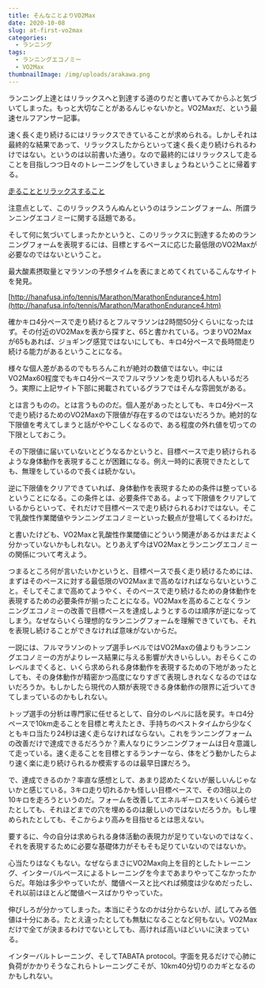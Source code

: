 ```yaml
---
title: そんなことよりVO2Max
date: 2020-10-08
slug: at-first-vo2max
categories:
  - ランニング
tags:
  - ランニングエコノミー
  - VO2Max
thumbnailImage: /img/uploads/arakawa.png
---
```

ランニング上達とはリラックスへと到達する道のりだと書いてみてからふと気づいてしまった。もっと大切なことがあるんじゃないかと。VO2Maxだ、という最速セルフアンサー記事。

<!--more-->

速く長く走り続けるにはリラックスできていることが求められる。しかしそれは最終的な結果であって、リラックスしたからといって速く長く走り続けられるわけではない。というのは以前書いた通り。なので最終的にはリラックスして走ることを目指しつつ日々のトレーニングをしていきましょうねということに帰着する。

[走ることとリラックスすること](/2020/10/run-and-relax/)


注意点として、このリラックスうんぬんというのはランニングフォーム、所謂ランニングエコノミーに関する話題である。

そして何に気づいてしまったかというと、このリラックスに到達するためのランニングフォームを表現するには、目標とするペースに応じた最低限のVO2Maxが必要なのではないということ。

最大酸素摂取量とマラソンの予想タイムを表にまとめてくれているこんなサイトを発見。

[http://hanafusa.info/tennis/Marathon/MarathonEndurance4.htm](http://hanafusa.info/tennis/Marathon/MarathonEndurance4.htm)

確かキロ4分ペースで走り続けるとフルマラソンは2時間50分くらいになったはず。その付近のVO2Maxを表から探すと、65と書かれている。つまりVO2Maxが65もあれば、ジョギング感覚ではないにしても、キロ4分ペースで長時間走り続ける能力があるということになる。

様々な個人差があるのでもちろんこれが絶対の数値ではない。中にはVO2Max60程度でもキロ4分ペースでフルマラソンを走り切れる人もいるだろう。実際に上記サイト下部に掲載されているグラフではそんな雰囲気がある。

とは言うものの。とは言うもののだ。個人差があったとしても、キロ4分ペースで走り続けるためのVO2Maxの下限値が存在するのではないだろうか。絶対的な下限値を考えてしまうと話がややこしくなるので、ある程度の外れ値を切っての下限としておこう。

その下限値に届いていないとどうなるかというと、目標ペースで走り続けられるような身体動作を表現することが困難になる。例え一時的に表現できたとしても、無理をしているので長くは続かない。

逆に下限値をクリアできていれば、身体動作を表現するための条件は整っているということになる。この条件とは、必要条件である。よって下限値をクリアしているからといって、それだけで目標ペースで走り続けられるわけではない。そこで乳酸性作業閾値やランニングエコノミーといった観点が登場してくるわけだ。

と書いたけども、VO2Maxと乳酸性作業閾値にどういう関連があるかはまだよく分かっていないかもしれない。とりあえず今はVO2Maxとランニングエコノミーの関係について考えよう。

つまるところ何が言いたいかというと、目標ペースで長く走り続けるためには、まずはそのペースに対する最低限のVO2Maxまで高めなければならないということ。そしてそこまで高めてようやく、そのペースで走り続けるための身体動作を表現するための必要条件が揃ったことになる。VO2Maxを高めることなくランニングエコノミーの改善で目標ペースを達成しようとするのは順序が逆になってしまう。なぜならいくら理想的なランニングフォームを理解できていても、それを表現し続けることができなければ意味がないからだ。

一説には、フルマラソンのトップ選手レベルではVO2Maxの値よりもランニングエコノミーの方がよりレース結果に与える影響が大きいらしい。おそらくこのレベルまでくると、いくら求められる身体動作を表現するための下地があったとしても、その身体動作が精密かつ高度になりすぎて表現しきれなくなるのではないだろうか。もしかしたら現代の人類が表現できる身体動作の限界に近づいてきてしまっているのかもしれない。

トップ選手の分析は専門家に任せるとして、自分のレベルに話を戻す。キロ4分ペースで10km走ることを目標と考えたとき、手持ちのベストタイムから少なくともキロ当たり24秒は速く走らなければならない。これをランニングフォームの改善だけで達成できるだろうか？素人なりにランニングフォームは日々意識して走っている。速く走ることを目標とするランナーなら、体をどう動かしたらより速く楽に走り続けられるか模索するのは最早日課だろう。

で、達成できるのか？率直な感想として、あまり認めたくないが厳しいんじゃないかと感じている。3キロ走り切れるかも怪しい目標ペースで、その3倍以上の10キロを走ろうというのだ。フォームを改善してエネルギーロスをいくら減らせたとしても、それほどまでの穴を埋めるのは厳しいのではないだろうか。もし埋められたとしても、そこからより高みを目指せるとは思えない。

要するに、今の自分は求められる身体活動の表現力が足りていないのではなく、それを表現するために必要な基礎体力がそもそも足りていないのではないか。

心当たりはなくもない。なぜならまさにVO2Max向上を目的としたトレーニング、インターバルペースによるトレーニングを今まであまりやってこなかったからだ。年始は多少やっていたが、閾値ペースと比べれば頻度は少なめだったし、それ以前はほとんど閾値ペースばかりやっていた。

伸びしろが分かってしまった。本当にそうなのかは分からないが、試してみる価値は十分にある。たとえ違ったとしても無駄になることなど何もない。VO2Maxだけで全てが決まるわけでないとしても、高ければ高いほどいいに決まっている。

インターバルトレーニング、そしてTABATA protocol。字面を見るだけで心肺に負荷がかかりそうなこれらトレーニングこそが、10km40分切りのカギとなるのかもしれない。
